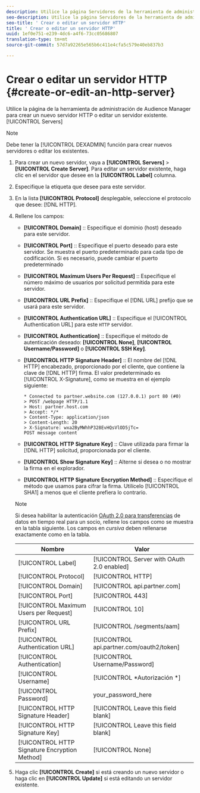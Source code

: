 ```yaml
---
description: Utilice la página Servidores de la herramienta de administración de Audience Manager para crear un nuevo servidor HTTP o editar un servidor existente.
seo-description: Utilice la página Servidores de la herramienta de administración de Audience Manager para crear un nuevo servidor HTTP o editar un servidor existente.
seo-title: ' Crear o editar un servidor HTTP'
title: ' Crear o editar un servidor HTTP'
uuid: 1ef0e751-e239-4dc6-a4f6-73cc05686807
translation-type: tm+mt
source-git-commit: 57d7a92265e565b6c411e4cfa5c579e40eb837b3

---
```



# Crear o editar un servidor HTTP {#create-or-edit-an-http-server}

Utilice la página de la herramienta de administración de Audience Manager para crear un nuevo servidor HTTP o editar un servidor existente. [!UICONTROL Servers]

>[!NOTE]
>
>Debe tener la [!UICONTROL DEXADMIN] función para crear nuevos servidores o editar los existentes.

1. Para crear un nuevo servidor, vaya a **[!UICONTROL Servers]** &gt; **[!UICONTROL Create Server]**. Para editar un servidor existente, haga clic en el servidor que desee en la **[!UICONTROL Label]** columna.
1. Especifique la etiqueta que desee para este servidor.
1. En la lista **[!UICONTROL Protocol]** desplegable, seleccione el protocolo que desee: [!DNL HTTP].
1. Rellene los campos:

   * **[!UICONTROL Domain]** :: Especifique el dominio (host) deseado para este servidor.
   * **[!UICONTROL Port]** :: Especifique el puerto deseado para este servidor. Se muestra el puerto predeterminado para cada tipo de codificación. Si es necesario, puede cambiar el puerto predeterminado
   * **[!UICONTROL Maximum Users Per Request]** :: Especifique el número máximo de usuarios por solicitud permitida para este servidor.
   * **[!UICONTROL URL Prefix]** :: Especifique el [!DNL URL] prefijo que se usará para este servidor.
   * **[!UICONTROL Authentication URL]** :: Especifique el [!UICONTROL Authentication URL] para este `HTTP` servidor.
   * **[!UICONTROL Authentication]** :: Especifique el método de autenticación deseado: **[!UICONTROL None]**, **[!UICONTROL Username/Password]** o **[!UICONTROL SSH Key]**.
   * **[!UICONTROL HTTP Signature Header]** :: El nombre del [!DNL HTTP] encabezado, proporcionado por el cliente, que contiene la clave de [!DNL HTTP] firma. El valor predeterminado es [!UICONTROL X-Signature], como se muestra en el ejemplo siguiente:

      ```
      * Connected to partner.website.com (127.0.0.1) port 80 (#0)
      > POST /webpage HTTP/1.1
      > Host: partner.host.com
      > Accept: */*
      > Content-Type: application/json
      > Content-Length: 20
      > X-Signature: wxa2ByMWhhP328EvHQsVlOD5jTc=
      POST message content
      ```

   * **[!UICONTROL HTTP Signature Key]** :: Clave utilizada para firmar la [!DNL HTTP] solicitud, proporcionada por el cliente.
   * **[!UICONTROL Show Signature Key]** :: Alterne si desea o no mostrar la firma en el explorador.
   * **[!UICONTROL HTTP Signature Encryption Method]** :: Especifique el método que usamos para cifrar la firma. Utilícelo [!UICONTROL SHA1] a menos que el cliente prefiera lo contrario.
   >[!NOTE]
   >
   >Si desea habilitar la autenticación [OAuth 2.0 para transferencias](https://docs.adobe.com/help/en/audience-manager/user-guide/implemenation-integration-guides/receiving-audience-data/real-time-outbound-transfers/oauth-in-outbound-transfers.html) de datos en tiempo real para un socio, rellene los campos como se muestra en la tabla siguiente. Los campos en *cursiva* deben rellenarse exactamente como en la tabla.

   | Nombre  | Valor |
   |---|---|
   | [!UICONTROL Label] | [!UICONTROL Server with OAuth 2.0 enabled] |
   | [!UICONTROL Protocol] | [!UICONTROL HTTP] |
   | [!UICONTROL Domain] | [!UICONTROL api.partner.com] |
   | [!UICONTROL Port] | [!UICONTROL 443] |
   | [!UICONTROL Maximum Users per Request] | [!UICONTROL 10] |
   | [!UICONTROL URL Prefix] | [!UICONTROL /segments/aam] |
   | [!UICONTROL Authentication URL] | [!UICONTROL api.partner.com/oauth2/token] |
   | [!UICONTROL Authentication] | [!UICONTROL Username/Password] |
   | [!UICONTROL Username] | [!UICONTROL *Autorización *] |
   | [!UICONTROL Password] | your_password_here |
   | [!UICONTROL HTTP Signature Header] | [!UICONTROL Leave this field blank] |
   | [!UICONTROL HTTP Signature Key] | [!UICONTROL Leave this field blank] |
   | [!UICONTROL HTTP Signature Encryption Method] | [!UICONTROL None] |

1. Haga clic **[!UICONTROL Create]** si está creando un nuevo servidor o haga clic en **[!UICONTROL Update]** si está editando un servidor existente.